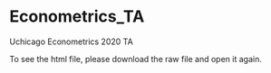 # Econometrics_TA

Uchicago Econometrics 2020 TA

To see the html file, please download the raw file and open it again.
